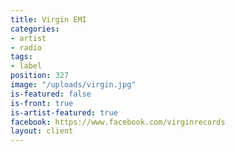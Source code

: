 ```yaml
---
title: Virgin EMI
categories:
- artist
- radio
tags:
- label
position: 327
image: "/uploads/virgin.jpg"
is-featured: false
is-front: true
is-artist-featured: true
facebook: https://www.facebook.com/virginrecords
layout: client
---
```


